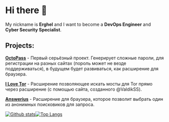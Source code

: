 # Hi there 👋

My nickname is **Erghel** and I want to become a **DevOps Engineer** and **Cyber Security Specialist**.

## Projects:
   [**OctoPass**](https://github.com/Erghel/OctoPass) - Первый серьёзный проект. Генерирует сложные пароли, для регистрации на разных сайтах (пороль может не везде поддерживаться), в будущем будет развиваться, как расширение для браузера.

   [**I Love Tor**](https://github.com/Erghel/I-love-Tor) - Расширение позволяющее искать мосты для Tor прямо через расширение (с помощью сайта, созданного @ValdikSS).
   
   [**Answerius**]() - Расширение для браузера, которое позволит выбрать один из анонимных поисковиков для запроса.

[![Github stats](https://github-readme-stats.vercel.app/api?username=Erghel&hide_border=true&count_private=true&show_icons=true&include_all_commits=true)](https://github.com/anuraghazra/github-readme-stats)[![Top Langs](https://github-readme-stats.vercel.app/api/top-langs/?username=Erghel&layout=compact&hide_border=true&)](https://github.com/anuraghazra/github-readme-stats)
